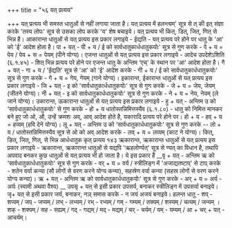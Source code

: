 +++
title = "५६ यत् प्रत्यय"

+++
यत् प्रत्यय भी समस्त धातुओं से नहीं लगाया जाता है।
यत् प्रत्यय में हलन्त्यम्' सूत्र से त् की इत् संज्ञा करके 'तस्य लोपः' सूत्र से उसका लोप करके 'य' शेष बचाइये। यत् प्रत्यय भी कित्, डित्, जित्, णित् से भिन्न है।
आकारान्त धातुओं से यत् प्रत्यय इस प्रकार लगाइये - ईद्यति - यत् प्रत्यय परे होने पर धातु के 'आ' को 'ई' आदेश होता है।
पा + यत् - पी + य / ई को सार्वधातुकार्धधातुकयोः' सूत्र से गुण करके - पे + य = पेय / पेय + स = पेयम् (पीने योग्य)।
एजन्त धातुओं से यत् प्रत्यय इस प्रकार लगाइये -
आदेच उपदेशेऽशिति (६.१.४५) - शित् भिन्न प्रत्यय परे होने पर एजन्त धातु के अन्तिम ‘एच्' के स्थान पर 'आ' आदेश होता है।
गै + यत् - गा + य / 'ईद्यति' सूत्र से 'आ' को 'ई' आदेश करके - गी + य / ई को सार्वधातुकार्धधातुकयोः' सूत्र से गुण करके - गे + य = गेय, गेयम् (गाने योग्य)।
इकारान्त, ईकारान्त धातुओं से यत् प्रत्यय इस प्रकार लगाइये -
जि + यत् - इ को 'सार्वधातुकार्धधातुकयोः' सूत्र से गुण करके - जे + य = जेय, जेयम् (जीतने योग्य)।
नी + यत् - इ को सार्वधातुकार्धधातुकयोः' सूत्र से गुण करके - ने + य = नेय, नेयम् (ले जाने योग्य)।
उकारान्त, ऊकारान्त धातुओं से यत् प्रत्यय इस प्रकार लगाइये - हु + यत् - अन्तिम उ को ‘सार्वधातुकार्धधातुकयोः' से गुण करके - हो + य
धातोस्तन्निमित्तस्यैव (६.१.८०) - धातु को निमित्त मानकर बने हुए जो ओ, औ, उन्हें क्रमशः अव्, आव् आदेश होते है, यकारादि प्रत्यय परे होने पर।
हो + य - हव् + य = हव्यम् (हवि देने योग्य)।
लू + यत् - अन्तिम उ को ‘सार्वधातुकार्धधातुकयोः' सूत्र से गुण करके -- लो + य / धातोस्तन्निमित्तस्यैव सूत्र से ओ को अव् आदेश करके - लव् + य = लव्यम् (काट ने योग्य)।
कित्, ङित्, जित्, णित्, से भिन्न आर्धधातुक कृत् प्रत्यय
१४३
ऋकारान्त, ऋकारान्त धातुओं से यत् प्रत्यय इस प्रकार लगाइये -
ऋकारान्त, ऋकारान्त धातुओं से यद्यपि 'ऋहलोर्ण्यत्' सूत्र से ण्यत् का विधान है, तथापि अपवाद बनकर कुछ धातुओं से यत् प्रत्यय भी हो जाता है। ये इस प्रकार हैं
__वृ + यत् - अन्तिम ऋ को ‘सार्वधातुकार्धधातुकयोः' सूत्र से गुण करके - वर् + य = वर्य / स्त्रीलिङ्ग में 'अजाद्यतष्टाप्' से टाप् करके - शतेन वर्या कन्या (सौ लोगों से वरण करने योग्य कन्या), सहस्रेण वर्या कन्या (सहस्र लोगों से वरण करने योग्य कन्या)।
ऋ + यत् - अन्तिम ऋ को सार्वधातुकार्धधातुकयोः' सूत्र से गुण करके - अर् + य = अर्य - अर्यः (स्वामी अथवा वैश्य)
__ उपसृ + यत् से इसी प्रकार उपसर्य, बनाकर स्त्रीलिङ्ग में उपसर्या बनाइये।
जृ+ यत् से इसी प्रकार जर्य, बनाकर, नञ् समास करके - न जयं अजयं बनाइये।
हलन्त धातु - शप् - शप्यम् / जप् - जप्यम् / लभ् - लभ्यम् / रभ् - रभ्यम् / गम् - गम्यम् / तक्यम् / शस्यम् / चत्यम् / जन्यम् । शक् - शक्यम् / सह - सह्यम् / गद् - गद्यम् / मद् - मद्यम् / चर् - चर्यम् / यम् - यम्यम् / आ + चर् + यत् - आचर्यम्।